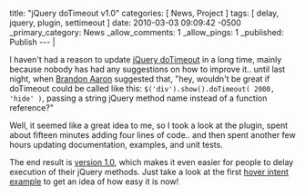 title: "jQuery doTimeout v1.0"
categories: [ News, Project ]
tags: [ delay, jquery, plugin, settimeout ]
date: 2010-03-03 09:09:42 -0500
_primary_category: News
_allow_comments: 1
_allow_pings: 1
_published: Publish
--- |

I haven't had a reason to update [jQuery doTimeout][plugin] in a long time, mainly because nobody has had any suggestions on how to improve it.. until last night, when [Brandon Aaron](http://brandonaaron.net/) suggested that, "hey, wouldn't be great if doTimeout could be called like this: `$('div').show().doTimeout( 2000, 'hide' )`, passing a string jQuery method name instead of a function reference?"

Well, it seemed like a great idea to me, so I took a look at the plugin, spent about fifteen minutes adding four lines of code.. and then spent another few hours updating documentation, examples, and unit tests.

The end result is [version 1.0][plugin], which makes it even easier for people to delay execution of their jQuery methods. Just take a look at the first [hover intent example](http://benalman.com/code/projects/jquery-dotimeout/examples/hoverintent/) to get an idea of how easy it is now!

[plugin]: http://benalman.com/projects/jquery-dotimeout-plugin/
